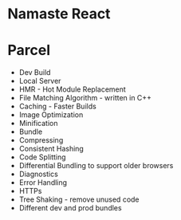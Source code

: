# Namaste React

# Parcel

- Dev Build
- Local Server
- HMR - Hot Module Replacement
- File Matching Algorithm - written in C++
- Caching - Faster Builds
- Image Optimization
- Minification
- Bundle
- Compressing
- Consistent Hashing
- Code Splitting
- Differential Bundling to support older browsers
- Diagnostics
- Error Handling
- HTTPs
- Tree Shaking - remove unused code
- Different dev and prod bundles
